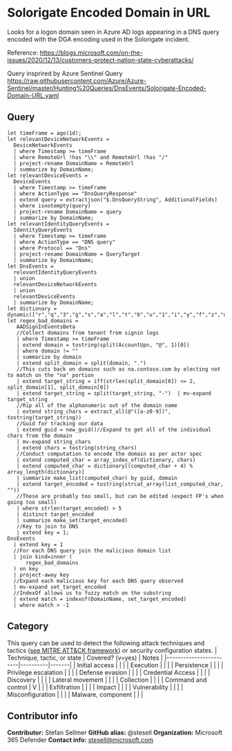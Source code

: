 # Solorigate Encoded Domain in URL
Looks for a logon domain seen in Azure AD logs appearing in a DNS query encoded with the DGA encoding used in the Solorigate incident.

Reference: https://blogs.microsoft.com/on-the-issues/2020/12/13/customers-protect-nation-state-cyberattacks/

Query insprired by Azure Sentinel Query https://raw.githubusercontent.com/Azure/Azure-Sentinel/master/Hunting%20Queries/DnsEvents/Solorigate-Encoded-Domain-URL.yaml
## Query
```
let timeFrame = ago(1d);
let relevantDeviceNetworkEvents = 
  DeviceNetworkEvents  
  | where Timestamp >= timeFrame      
  | where RemoteUrl !has "\\" and RemoteUrl !has "/"
  | project-rename DomainName = RemoteUrl
  | summarize by DomainName;
let relevantDeviceEvents =   
  DeviceEvents 
  | where Timestamp >= timeFrame        
  | where ActionType == "DnsQueryResponse"      
  | extend query = extractjson("$.DnsQueryString", AdditionalFields)  
  | where isnotempty(query)   
  | project-rename DomainName = query
  | summarize by DomainName;
let relevantIdentityQueryEvents =      
  IdentityQueryEvents 
  | where Timestamp >= timeFrame        
  | where ActionType == "DNS query"
  | where Protocol == "Dns"    
  | project-rename DomainName = QueryTarget
  | summarize by DomainName;
let DnsEvents =     
  relevantIdentityQueryEvents
  | union
  relevantDeviceNetworkEvents  
  | union
  relevantDeviceEvents
  | summarize by DomainName;
let dictionary = dynamic(["r","q","3","g","s","a","l","t","6","u","1","i","y","f","z","o","p","5","7","2","d","4","9","b","n","x","8","c","v","m","k","e","w","h","j"]);
let regex_bad_domains =
   AADSignInEventsBeta 
   //Collect domains from tenant from signin logs
   | where Timestamp >= timeFrame  
   | extend domain = tostring(split(AccountUpn, "@", 1)[0])
   | where domain != ""
   | summarize by domain
   | extend split_domain = split(domain, ".")
   //This cuts back on domains such as na.contoso.com by electing not to match on the "na" portion
   | extend target_string = iff(strlen(split_domain[0]) <= 2, split_domain[1], split_domain[0])
   | extend target_string = split(target_string, "-")  | mv-expand target_string
   //Rip all of the alphanumeric out of the domain name
   | extend string_chars = extract_all(@"([a-z0-9])", tostring(target_string))
   //Guid for tracking our data
   | extend guid = new_guid()//Expand to get all of the individual chars from the domain
   | mv-expand string_chars
   | extend chars = tostring(string_chars)
   //Conduct computation to encode the domain as per actor spec
   | extend computed_char = array_index_of(dictionary, chars)
   | extend computed_char = dictionary[(computed_char + 4) % array_length(dictionary)] 
   | summarize make_list(computed_char) by guid, domain
   | extend target_encoded = tostring(strcat_array(list_computed_char, ""))
   //These are probably too small, but can be edited (expect FP's when going too small)
   | where strlen(target_encoded) > 5
   | distinct target_encoded
   | summarize make_set(target_encoded)
   //Key to join to DNS
   | extend key = 1;
DnsEvents  
  | extend key = 1
  //For each DNS query join the malicious domain list
  | join kind=inner ( 
      regex_bad_domains
  ) on key
  | project-away key
  //Expand each malicious key for each DNS query observed
  | mv-expand set_target_encoded
  //IndexOf allows us to fuzzy match on the substring
  | extend match = indexof(DomainName, set_target_encoded)
  | where match > -1
```
## Category
This query can be used to detect the following attack techniques and tactics ([see MITRE ATT&CK framework](https://attack.mitre.org/)) or security configuration states.
| Technique, tactic, or state | Covered? (v=yes) | Notes |
|------------------------|----------|-------|
| Initial access |  |  |
| Execution |  |  |
| Persistence |  |  | 
| Privilege escalation |  |  |
| Defense evasion | |  | 
| Credential Access |  |  | 
| Discovery |  |  | 
| Lateral movement |  |  | 
| Collection |  |  | 
| Command and control | V |  | 
| Exfiltration |  |  | 
| Impact |  |  |
| Vulnerability |  |  |
| Misconfiguration |  |  |
| Malware, component |  |  |

## Contributor info
**Contributor:** Stefan Sellmer
**GitHub alias:** @stesell
**Organization:** Microsoft 365 Defender
**Contact info:** stesell@microsoft.com